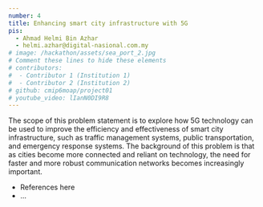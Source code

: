 ```yaml
---
number: 4
title: Enhancing smart city infrastructure with 5G
pis:
  - Ahmad Helmi Bin Azhar 
  - helmi.azhar@digital-nasional.com.my
# image: /hackathon/assets/sea_port_2.jpg
# Comment these lines to hide these elements
# contributors:
#  - Contributor 1 (Institution 1)
#  - Contributor 2 (Institution 2)
# github: cmip6moap/project01
# youtube_video: lIanN0DI9R8
---
```


The scope of this problem statement is to explore how 5G technology can be used 
to improve the efficiency and effectiveness of smart city infrastructure, such as 
traffic management systems, public transportation, and emergency response systems. 
The background of this problem is that as cities become more connected and reliant 
on technology, the need for faster and more robust communication networks becomes 
increasingly important.

- References here
- ...
